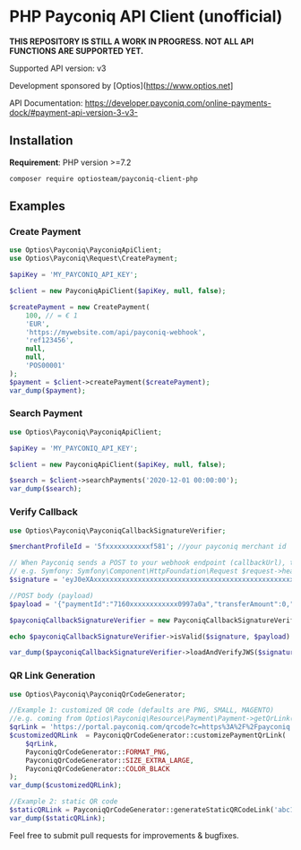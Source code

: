 # PHP Payconiq API Client (unofficial)

**THIS REPOSITORY IS STILL A WORK IN PROGRESS. NOT ALL API FUNCTIONS ARE SUPPORTED YET.**

Supported API version: v3

Development sponsored by [Optios](https://www.optios.net]

API Documentation: https://developer.payconiq.com/online-payments-dock/#payment-api-version-3-v3-

## Installation

**Requirement**: PHP version >=7.2

```
composer require optiosteam/payconiq-client-php
```

## Examples

### Create Payment
```php
use Optios\Payconiq\PayconiqApiClient;
use Optios\Payconiq\Request\CreatePayment;

$apiKey = 'MY_PAYCONIQ_API_KEY';

$client = new PayconiqApiClient($apiKey, null, false);

$createPayment = new CreatePayment(
    100, // = € 1
    'EUR',
    'https://mywebsite.com/api/payconiq-webhook',
    'ref123456',
    null,
    null,
    'POS00001'
);
$payment = $client->createPayment($createPayment);
var_dump($payment);
```

### Search Payment
```php
use Optios\Payconiq\PayconiqApiClient;

$apiKey = 'MY_PAYCONIQ_API_KEY';

$client = new PayconiqApiClient($apiKey, null, false);

$search = $client->searchPayments('2020-12-01 00:00:00');
var_dump($search);
```

### Verify Callback
```php
use Optios\Payconiq\PayconiqCallbackSignatureVerifier;

$merchantProfileId = '5fxxxxxxxxxxxf581'; //your payconiq merchant id

// When Payconiq sends a POST to your webhook endpoint (callbackUrl), take the signature from the request header
// e.g. Symfony: Symfony\Component\HttpFoundation\Request $request->headers->get('signature');
$signature = 'eyJ0eXAxxxxxxxxxxxxxxxxxxxxxxxxxxxxxxxxxxxxxxxxxxxxxxxxxxxxxxxxxxxxxxxxxxxxxxxxxxxxxxxxxxxxxxxxxxxxxxxxxxxxxxxxxxxxxxbg8xg';

//POST body (payload)
$payload = '{"paymentId":"7160xxxxxxxxxxxx0997a0a","transferAmount":0,"tippingAmount":0,"amount":100,"totalAmount":0,"createdAt":"2020-12-01T10:22:40.487Z","expireAt":"2020-12-01T10:42:40.487Z","status":"EXPIRED","currency":"EUR"}';

$payconiqCallbackSignatureVerifier = new PayconiqCallbackSignatureVerifier($merchantProfileId, null, null, false);

echo $payconiqCallbackSignatureVerifier->isValid($signature, $payload) ? 'valid' : 'invalid';

var_dump($payconiqCallbackSignatureVerifier->loadAndVerifyJWS($signature, $payload));
```

### QR Link Generation
```php
use Optios\Payconiq\PayconiqQrCodeGenerator;

//Example 1: customized QR code (defaults are PNG, SMALL, MAGENTO)
//e.g. coming from Optios\Payconiq\Resource\Payment\Payment->getQrLink()
$qrLink = 'https://portal.payconiq.com/qrcode?c=https%3A%2F%2Fpayconiq.com%2Fpay%2F2%2F73a222xxxxxxxxx00964';
$customizedQRLink  = PayconiqQrCodeGenerator::customizePaymentQrLink(
    $qrLink,
    PayconiqQrCodeGenerator::FORMAT_PNG,
    PayconiqQrCodeGenerator::SIZE_EXTRA_LARGE,
    PayconiqQrCodeGenerator::COLOR_BLACK
);
var_dump($customizedQRLink);

//Example 2: static QR code
$staticQRLink = PayconiqQrCodeGenerator::generateStaticQRCodeLink('abc123', 'POS00001');
var_dump($staticQRLink);
```


Feel free to submit pull requests for improvements & bugfixes.
